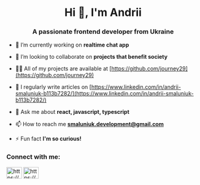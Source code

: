 <h1 align="center">Hi 👋, I'm Andrii</h1>
<h3 align="center">A passionate frontend developer from Ukraine</h3>

- 🔭 I’m currently working on **realtime chat app**

- 👯 I’m looking to collaborate on **projects that benefit society**

- 👨‍💻 All of my projects are available at [https://github.com/journey29](https://github.com/journey29)

- 📝 I regularly write articles on [https://www.linkedin.com/in/andrii-smaluniuk-b113b7282/](https://www.linkedin.com/in/andrii-smaluniuk-b113b7282/)

- 💬 Ask me about **react, javascript, typescript**

- 📫 How to reach me **smaluniuk.development@gmail.com**

- ⚡ Fun fact **I'm so curious!**

<h3 align="left">Connect with me:</h3>
<p align="left">
<a href="[https://www.linkedin.com/in/andrii-smalyniuk-2b9b86210/](https://www.linkedin.com/in/andrii-smalyniuk-2b9b86210/)" target="blank"><img align="center" src="https://raw.githubusercontent.com/rahuldkjain/github-profile-readme-generator/master/src/images/icons/Social/linked-in-alt.svg" alt="https://www.linkedin.com/in/andrii-smaluniuk-b113b7282/" height="30" width="40" /></a>
<a href="https://www.youtube.com/c/https://www.youtube.com/@andriismaluniuk" target="blank"><img align="center" src="https://raw.githubusercontent.com/rahuldkjain/github-profile-readme-generator/master/src/images/icons/Social/youtube.svg" alt="https://www.youtube.com/@andriismaluniuk" height="30" width="40" /></a>
</p>
